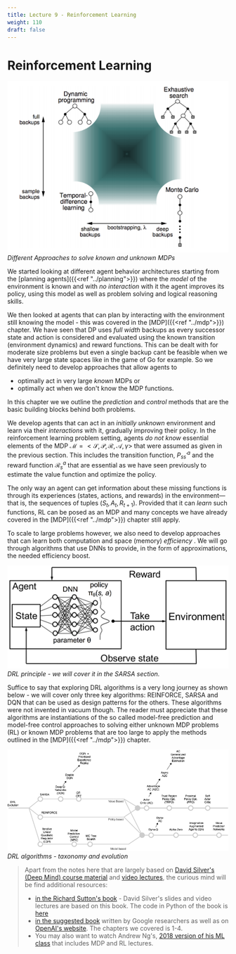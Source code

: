 ```yaml
---
title: Lecture 9 - Reinforcement Learning
weight: 110
draft: false
---
```


# Reinforcement Learning

![unified-view-rl](images/unified-view-rl.png#center)
*Different Approaches to solve known and unknown MDPs*

We started looking at different agent behavior architectures starting from the [planning agents]({{<ref "../planning">}}) where the _model_ of the environment is known and with _no interaction_ with it the agent improves its policy, using this model as well as problem solving and logical reasoning skills. 

We then looked at agents that can plan by interacting with the environment still knowing the model - this was covered in the [MDP]({{<ref "../mdp">}}) chapter.  We have seen that DP uses _full width_ backups as every successor state and action is considered and evaluated using the known transition (environment dynamics) and reward functions. This can be dealt with for moderate size problems but even a single backup cant be feasible when we have very large state spaces like in the game of Go for example. So we definitely need to develop approaches that allow agents to 

* optimally act in very large _known_ MDPs or 
* optimally act when we don't know the MDP functions. 

In this chapter we we outline the _prediction_ and _control_ methods that are the basic building blocks behind both problems. 

We develop agents that can act in an _initially unknown_ environment and learn via their _interactions_ with it, gradually improving their policy. In the reinforcement learning problem setting, agents _do not know_ essential elements of the MDP $\mathcal M = <\mathcal S, \mathcal P, \mathcal R, \mathcal A, \gamma>$ that were assumed as given in the previous section. This includes the transition function, $P^a_{ss^\prime}$ and the reward function $\mathcal R_s^a$ that are essential as we have seen previously to estimate the value function and optimize the policy. 

The only way an agent can get information about these missing functions is through its experiences (states, actions, and rewards) in the environment—that is, the sequences of tuples ($S_t, A_t, R_{t+1}$). Provided that it can _learn_ such functions, RL can be posed as an MDP and many concepts we have already covered in the [MDP]({{<ref "../mdp">}}) chapter still apply. 
 
To scale to large problems however, we also need to develop approaches that can learn both computation and space (memory) _efficiency_ . We will go through algorithms that use DNNs to provide, in the form of approximations, the needed efficiency boost. 

![drl-concept](images/drl-concept.png#center)
*DRL principle - we will cover it in the SARSA section.*

Suffice to say that exploring DRL algorithms is a very long journey as shown below - we will cover only three key algorithms: REINFORCE, SARSA and DQN that can be used as design patterns for the others. These algorithms were not invented in vacuum though. The reader must appreciate that these algorithms are instantiations of the so called model-free prediction and model-free control approaches to solving either unknown MDP problems (RL) or known MDP problems that are too large to apply the methods outlined in the [MDP]({{<ref "../mdp">}}) chapter. 

![drl-algorithm-evolution](images/drl-algorithm-evolution.png#center)
*DRL algorithms - taxonomy and evolution*

> Apart from the notes here that are largely based on [David Silver's (Deep Mind) course material](https://www.davidsilver.uk/teaching/) and [video lectures](https://www.youtube.com/watch?v=2pWv7GOvuf0&list=PLqYmG7hTraZDM-OYHWgPebj2MfCFzFObQ), the curious mind will be find additional resources: 
> * [in the Richard Sutton's book](http://incompleteideas.net/book/RLbook2020.pdf) - David Silver's slides and video lectures are based on this book. The code in Python of the book is [here](https://github.com/ShangtongZhang/reinforcement-learning-an-introduction)
> * [in the suggested book](https://www.amazon.com/Deep-Reinforcement-Learning-Python-Hands-dp-0135172381/dp/0135172381/ref=mt_paperback?_encoding=UTF8&me=&qid=) written by Google researchers as well as on [OpenAI's website](https://openai.com/resources/). The chapters we covered is 1-4. 
> * You may also want to watch Andrew Ng's, [2018 version of his ML class](https://www.youtube.com/playlist?list=PLoROMvodv4rMiGQp3WXShtMGgzqpfVfbU) that includes MDP and RL lectures.
